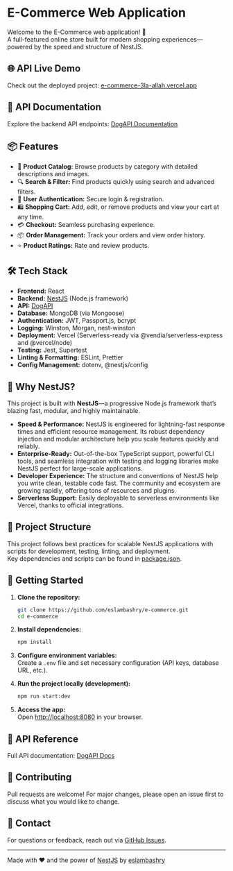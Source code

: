 # E-Commerce Web Application

Welcome to the E-Commerce web application! 🚀  
A full-featured online store built for modern shopping experiences—powered by the speed and structure of NestJS.

## 🌐 API Live Demo

Check out the deployed project: [e-commerce-3la-allah.vercel.app](https://e-commerce-3la-allah.vercel.app/)

## 📝 API Documentation

Explore the backend API endpoints: [DogAPI Documentation](https://jmu8wtf3rh.apidog.io)

## 📦 Features

- 🛒 **Product Catalog:** Browse products by category with detailed descriptions and images.
- 🔍 **Search & Filter:** Find products quickly using search and advanced filters.
- 👤 **User Authentication:** Secure login & registration.
- 🛍️ **Shopping Cart:** Add, edit, or remove products and view your cart at any time.
- 💳 **Checkout:** Seamless purchasing experience.
- 📦 **Order Management:** Track your orders and view order history.
- ⭐ **Product Ratings:** Rate and review products.

## 🛠️ Tech Stack

- **Frontend:** React
- **Backend:** [NestJS](https://nestjs.com/) (Node.js framework)
- **API:** [DogAPI](https://jmu8wtf3rh.apidog.io)
- **Database:** MongoDB (via Mongoose)
- **Authentication:** JWT, Passport.js, bcrypt
- **Logging:** Winston, Morgan, nest-winston
- **Deployment:** Vercel (Serverless-ready via @vendia/serverless-express and @vercel/node)
- **Testing:** Jest, Supertest
- **Linting & Formatting:** ESLint, Prettier
- **Config Management:** dotenv, @nestjs/config

## 🚀 Why NestJS?

This project is built with **NestJS**—a progressive Node.js framework that’s blazing fast, modular, and highly maintainable.

- **Speed & Performance:** NestJS is engineered for lightning-fast response times and efficient resource management. Its robust dependency injection and modular architecture help you scale features quickly and reliably.
- **Enterprise-Ready:** Out-of-the-box TypeScript support, powerful CLI tools, and seamless integration with testing and logging libraries make NestJS perfect for large-scale applications.
- **Developer Experience:** The structure and conventions of NestJS help you write clean, testable code fast. The community and ecosystem are growing rapidly, offering tons of resources and plugins.
- **Serverless Support:** Easily deployable to serverless environments like Vercel, thanks to official integrations.

## 📁 Project Structure

This project follows best practices for scalable NestJS applications with scripts for development, testing, linting, and deployment.  
Key dependencies and scripts can be found in [package.json](./package.json).

## 🚀 Getting Started

1. **Clone the repository:**
   ```bash
   git clone https://github.com/eslambashry/e-commerce.git
   cd e-commerce
   ```

2. **Install dependencies:**
   ```bash
   npm install
   ```

3. **Configure environment variables:**  
   Create a `.env` file and set necessary configuration (API keys, database URL, etc.).

4. **Run the project locally (development):**
   ```bash
   npm run start:dev
   ```

5. **Access the app:**  
   Open [http://localhost:8080](http://localhost:8080) in your browser.

## 📄 API Reference

Full API documentation: [DogAPI Docs](https://jmu8wtf3rh.apidog.io)

## 🤝 Contributing

Pull requests are welcome! For major changes, please open an issue first to discuss what you would like to change.

## 📧 Contact

For questions or feedback, reach out via [GitHub Issues](https://github.com/eslambashry/e-commerce/issues).

---

Made with ❤️ and the power of [NestJS](https://nestjs.com/) by [eslambashry](https://github.com/eslambashry)